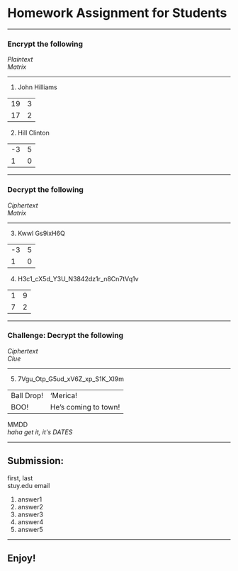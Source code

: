 # Homework Assignment for Students

---
### Encrypt the following
<i>Plaintext<br>
Matrix</i>

---
1) John Hilliams
<table>
  <tr>
    <td>19</td>
    <td>3</td>
  </tr>
  <tr>
    <td>17</td>
    <td>2</td>
  </tr>
</table>

2) Hill Clinton
<table>
  <tr>
    <td>-3</td>
    <td>5</td>
  </tr>
  <tr>
    <td>1</td>
    <td>0</td>
  </tr>
</table>

---
### Decrypt the following
<i>Ciphertext<br>
Matrix</i>

---
3) Kwwl Gs9ixH6Q
<table>
  <tr>
    <td>-3</td>
    <td>5</td>
  </tr>
  <tr>
    <td>1</td>
    <td>0</td>
  </tr>
</table>

4) H3c1_cX5d_Y3U_N3842dz1r_n8Cn7tVq1v
<table>
  <tr>
    <td>1</td>
    <td>9</td>
  </tr>
  <tr>
    <td>7</td>
    <td>2</td>
  </tr>
</table>

---
### Challenge: Decrypt the following
<i>Ciphertext<br>
Clue</i>

---
5) 7Vgu_Otp_G5ud_xV6Z_xp_S1K_XI9m
<table>
  <tr>
    <td>Ball Drop!</td>
    <td>‘Merica!</td>
  </tr>
  <tr>
    <td>BOO!</td>
    <td>He’s coming to town!</td>
  </tr>
</table>
MMDD <br>
<i>haha get it, it's DATES</i>

---
## Submission:
first, last<br>
stuy.edu email<br>

1) answer1
2) answer2
3) answer3
4) answer4
5) answer5

---
## Enjoy!
